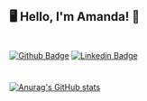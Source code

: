 
## 🖥️ Hello, I'm Amanda! 📖
#
[![Github Badge](https://img.shields.io/badge/-Github-000?style=flat-square&logo=Github&logoColor=white&link=https://github.com/amanda-pereira)](https://github.com/amanda-pereira)
[![Linkedin Badge](https://img.shields.io/badge/-LinkedIn-blue?style=flat-square&logo=Linkedin&logoColor=white&link=https://www.linkedin.com/in/amandaaparecidapereira/)](https://www.linkedin.com/in/amandaaparecidapereira/)
#
  
 [![Anurag's GitHub stats](https://github-readme-stats.vercel.app/api?username=amanda-pereira)](https://github.com/amanda-pereira/github-readme-stats)
